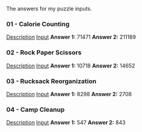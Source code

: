 The answers for my puzzle inputs.

### 01 - Calorie Counting
[Description](https://adventofcode.com/2022/day/1)
[Input](input01.txt)
**Answer 1:** 71471
**Answer 2:** 211189

### 02 - Rock Paper Scissors
[Description](https://adventofcode.com/2022/day/2)
[Input](input02.txt)
**Answer 1:** 10718
**Answer 2:** 14652

### 03 - Rucksack Reorganization
[Description](https://adventofcode.com/2022/day/3)
[Input](input03.txt)
**Answer 1:** 8298
**Answer 2:** 2708

### 04 - Camp Cleanup
[Description](https://adventofcode.com/2022/day/4)
[Input](input04.txt)
**Answer 1:** 547
**Answer 2:** 843

